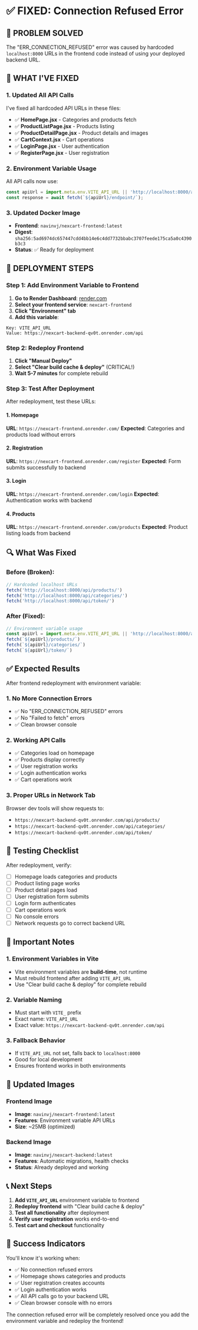 # ✅ FIXED: Connection Refused Error

## 🎯 PROBLEM SOLVED

The "ERR_CONNECTION_REFUSED" error was caused by hardcoded `localhost:8000` URLs in the frontend code instead of using your deployed backend URL.

## 🔧 WHAT I'VE FIXED

### 1. Updated All API Calls
I've fixed all hardcoded API URLs in these files:
- ✅ **HomePage.jsx** - Categories and products fetch
- ✅ **ProductListPage.jsx** - Products listing
- ✅ **ProductDetailPage.jsx** - Product details and images
- ✅ **CartContext.jsx** - Cart operations
- ✅ **LoginPage.jsx** - User authentication
- ✅ **RegisterPage.jsx** - User registration

### 2. Environment Variable Usage
All API calls now use:
```javascript
const apiUrl = import.meta.env.VITE_API_URL || 'http://localhost:8000/api';
const response = await fetch(`${apiUrl}/endpoint/`);
```

### 3. Updated Docker Image
- **Frontend**: `navinvj/nexcart-frontend:latest`
- **Digest**: `sha256:5ad6974dc657447cdd4bb14e6c4dd7732bbabc3707feede175ca5a0c4390b3c3`
- **Status**: ✅ Ready for deployment

## 🚀 DEPLOYMENT STEPS

### Step 1: Add Environment Variable to Frontend

1. **Go to Render Dashboard**: [render.com](https://render.com)
2. **Select your frontend service**: `nexcart-frontend`
3. **Click "Environment" tab**
4. **Add this variable**:

```env
Key: VITE_API_URL
Value: https://nexcart-backend-qv0t.onrender.com/api
```

### Step 2: Redeploy Frontend

1. **Click "Manual Deploy"**
2. **Select "Clear build cache & deploy"** (CRITICAL!)
3. **Wait 5-7 minutes** for complete rebuild

### Step 3: Test After Deployment

After redeployment, test these URLs:

#### 1. Homepage
**URL**: `https://nexcart-frontend.onrender.com/`
**Expected**: Categories and products load without errors

#### 2. Registration
**URL**: `https://nexcart-frontend.onrender.com/register`
**Expected**: Form submits successfully to backend

#### 3. Login
**URL**: `https://nexcart-frontend.onrender.com/login`
**Expected**: Authentication works with backend

#### 4. Products
**URL**: `https://nexcart-frontend.onrender.com/products`
**Expected**: Product listing loads from backend

## 🔍 What Was Fixed

### Before (Broken):
```javascript
// Hardcoded localhost URLs
fetch('http://localhost:8000/api/products/')
fetch('http://localhost:8000/api/categories/')
fetch('http://localhost:8000/api/token/')
```

### After (Fixed):
```javascript
// Environment variable usage
const apiUrl = import.meta.env.VITE_API_URL || 'http://localhost:8000/api';
fetch(`${apiUrl}/products/`)
fetch(`${apiUrl}/categories/`)
fetch(`${apiUrl}/token/`)
```

## ✅ Expected Results

After frontend redeployment with environment variable:

### 1. No More Connection Errors
- ✅ No "ERR_CONNECTION_REFUSED" errors
- ✅ No "Failed to fetch" errors
- ✅ Clean browser console

### 2. Working API Calls
- ✅ Categories load on homepage
- ✅ Products display correctly
- ✅ User registration works
- ✅ Login authentication works
- ✅ Cart operations work

### 3. Proper URLs in Network Tab
Browser dev tools will show requests to:
- `https://nexcart-backend-qv0t.onrender.com/api/products/`
- `https://nexcart-backend-qv0t.onrender.com/api/categories/`
- `https://nexcart-backend-qv0t.onrender.com/api/token/`

## 🧪 Testing Checklist

After redeployment, verify:

- [ ] Homepage loads categories and products
- [ ] Product listing page works
- [ ] Product detail pages load
- [ ] User registration form submits
- [ ] Login form authenticates
- [ ] Cart operations work
- [ ] No console errors
- [ ] Network requests go to correct backend URL

## 🚨 Important Notes

### 1. Environment Variables in Vite
- Vite environment variables are **build-time**, not runtime
- Must rebuild frontend after adding `VITE_API_URL`
- Use "Clear build cache & deploy" for complete rebuild

### 2. Variable Naming
- Must start with `VITE_` prefix
- Exact name: `VITE_API_URL`
- Exact value: `https://nexcart-backend-qv0t.onrender.com/api`

### 3. Fallback Behavior
- If `VITE_API_URL` not set, falls back to `localhost:8000`
- Good for local development
- Ensures frontend works in both environments

## 🔄 Updated Images

### Frontend Image
- **Image**: `navinvj/nexcart-frontend:latest`
- **Features**: Environment variable API URLs
- **Size**: ~25MB (optimized)

### Backend Image
- **Image**: `navinvj/nexcart-backend:latest`
- **Features**: Automatic migrations, health checks
- **Status**: Already deployed and working

## 📞 Next Steps

1. **Add `VITE_API_URL`** environment variable to frontend
2. **Redeploy frontend** with "Clear build cache & deploy"
3. **Test all functionality** after deployment
4. **Verify user registration** works end-to-end
5. **Test cart and checkout** functionality

## 🎉 Success Indicators

You'll know it's working when:
- ✅ No connection refused errors
- ✅ Homepage shows categories and products
- ✅ User registration creates accounts
- ✅ Login authentication works
- ✅ All API calls go to your backend URL
- ✅ Clean browser console with no errors

The connection refused error will be completely resolved once you add the environment variable and redeploy the frontend!
